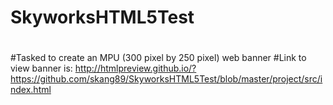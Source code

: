 # SkyworksHTML5Test
#
#Tasked to create an MPU (300 pixel by 250 pixel) web banner
#Link to view banner is: http://htmlpreview.github.io/?https://github.com/skang89/SkyworksHTML5Test/blob/master/project/src/index.html

